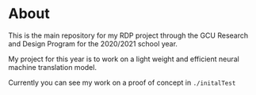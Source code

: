 # About

This is the main repository for my RDP project through the GCU Research and Design Program for the 2020/2021 school year.

My project for this year is to work on a light weight and efficient neural machine translation model.

Currently you can see my work on a proof of concept in `./initalTest`
